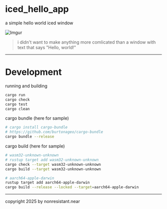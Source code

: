 # iced_hello_app
 a simple hello world iced window
 
![Imgur](https://imgur.com/jfJLQVV.png)

> i didn't want to make anything more comlicated than a window with text that says "Hello, world!"

---

# Development
running and building

```sh
cargo run
cargo check
cargo test
cargo clean
```

cargo bundle (here for sample)
```sh
# cargo install cargo-bundle
# https://github.com/burtonageo/cargo-bundle
cargo bundle --release
```

cargo build (here for sample)
```sh
# wasm32-unknown-unknown
# rustup target add wasm32-unknown-unknown
cargo check --target wasm32-unknown-unknown
cargo build --target wasm32-unknown-unknown

# aarch64-apple-darwin
rustup target add aarch64-apple-darwin
cargo build --release --locked --target=aarch64-apple-darwin
```


---

copyright 2025 by nonresistant.near
